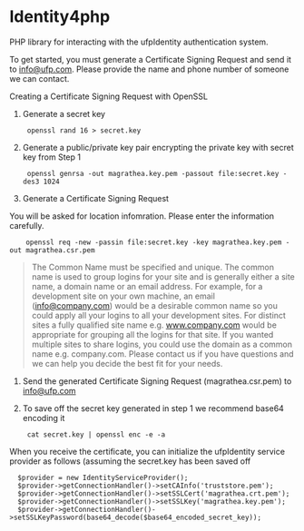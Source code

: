# Identity4php

PHP library for interacting with the ufpIdentity authentication system. 

To get started, you must generate a Certificate Signing Request and send it to <info@ufp.com>. Please provide the name and phone number of someone we can contact. 

Creating a Certificate Signing Request with OpenSSL

1. Generate a secret key

        openssl rand 16 > secret.key

1. Generate a public/private key pair encrypting the private key with secret key from Step 1

        openssl genrsa -out magrathea.key.pem -passout file:secret.key -des3 1024

1. Generate a Certificate Signing Request

You will be asked for location infomration. Please enter the information carefully.

        openssl req -new -passin file:secret.key -key magrathea.key.pem -out magrathea.csr.pem

   > The Common Name must be specified and unique. The common name is used to group logins for your site and is generally either a site name, a domain name or an email address. For example, for a development site on your own machine, an email (info@company.com) would be a desirable common name so you could apply all your logins to all your development sites. For distinct sites a fully qualified site name e.g. www.company.com would be appropriate for grouping all the logins for that site. If you wanted multiple sites to share logins, you could use the domain as a common name e.g. company.com. Please contact us if you have questions and we can help you decide the best fit for your needs.

1. Send the generated Certificate Signing Request (magrathea.csr.pem) to <info@ufp.com>

1. To save off the secret key generated in step 1 we recommend base64 encoding it

        cat secret.key | openssl enc -e -a

When you receive the certificate, you can initialize the ufpIdentity service provider as follows (assuming the secret.key has been saved off

      $provider = new IdentityServiceProvider();
      $provider->getConnectionHandler()->setCAInfo('truststore.pem');
      $provider->getConnectionHandler()->setSSLCert('magrathea.crt.pem');
      $provider->getConnectionHandler()->setSSLKey('magrathea.key.pem');
      $provider->getConnectionHandler()->setSSLKeyPassword(base64_decode($base64_encoded_secret_key));






